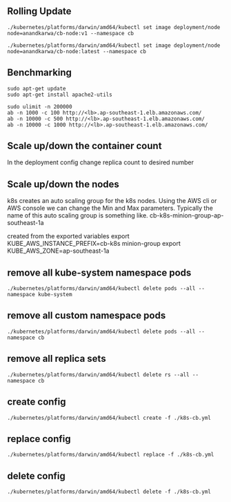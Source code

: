 
## Rolling Update
~~~~
./kubernetes/platforms/darwin/amd64/kubectl set image deployment/node node=anandkarwa/cb-node:v1 --namespace cb

./kubernetes/platforms/darwin/amd64/kubectl set image deployment/node node=anandkarwa/cb-node:latest --namespace cb
~~~~

## Benchmarking
~~~~
sudo apt-get update
sudo apt-get install apache2-utils

sudo ulimit -n 200000
ab -n 1000 -c 100 http://<lb>.ap-southeast-1.elb.amazonaws.com/
ab -n 10000 -c 500 http://<lb>.ap-southeast-1.elb.amazonaws.com/
ab -n 10000 -c 1000 http://<lb>.ap-southeast-1.elb.amazonaws.com/
~~~~

## Scale up/down the container count
In the deployment config change replica count to desired number

## Scale up/down the nodes
k8s creates an auto scaling group for the k8s nodes. Using the AWS cli
or AWS console we can change the Min and Max parameters. Typically the name
of this auto scaling group is something like.
cb-k8s-minion-group-ap-southeast-1a

created from the exported variables
export KUBE_AWS_INSTANCE_PREFIX=cb-k8s 
minion-group
export KUBE_AWS_ZONE=ap-southeast-1a

## remove all kube-system namespace pods
~~~~
./kubernetes/platforms/darwin/amd64/kubectl delete pods --all --namespace kube-system
~~~~

## remove all custom namespace pods
~~~~
./kubernetes/platforms/darwin/amd64/kubectl delete pods --all --namespace cb
~~~~

## remove all replica sets
~~~~
./kubernetes/platforms/darwin/amd64/kubectl delete rs --all --namespace cb
~~~~

## create config
~~~~
./kubernetes/platforms/darwin/amd64/kubectl create -f ./k8s-cb.yml
~~~~

## replace config
~~~~
./kubernetes/platforms/darwin/amd64/kubectl replace -f ./k8s-cb.yml
~~~~

## delete config
~~~~
./kubernetes/platforms/darwin/amd64/kubectl delete -f ./k8s-cb.yml
~~~~


